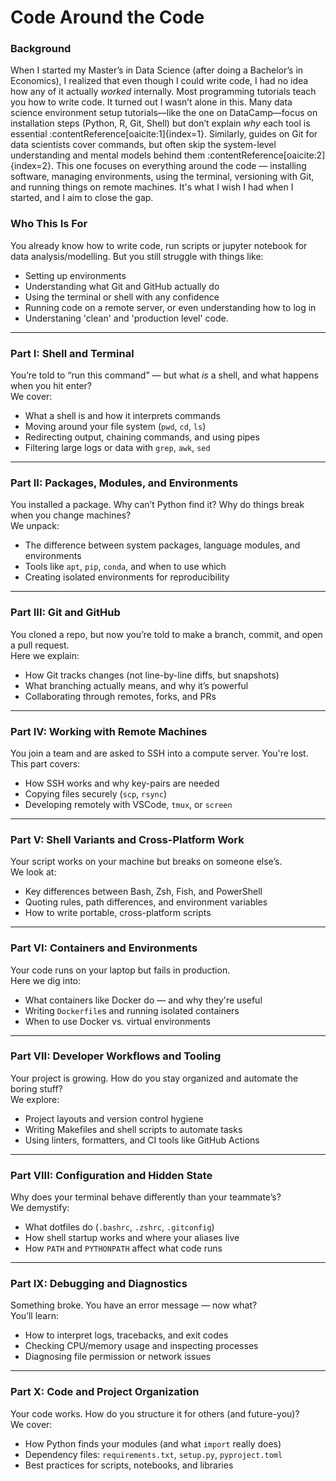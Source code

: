 # Code Around the Code

### Background
When I started my Master’s in Data Science (after doing a Bachelor’s in Economics), I realized that even though I could write code, I had no idea how any of it actually *worked* internally. Most programming tutorials teach you how to write code. It turned out I wasn’t alone in this. Many data science environment setup tutorials—like the one on DataCamp—focus on installation steps (Python, R, Git, Shell) but don’t explain *why* each tool is essential :contentReference[oaicite:1]{index=1}. Similarly, guides on Git for data scientists cover commands, but often skip the system-level understanding and mental models behind them :contentReference[oaicite:2]{index=2}. This one focuses on everything around the code — installing software, managing environments, using the terminal, versioning with Git, and running things on remote machines.  It's what I wish I had when I started, and I aim to close the gap.

### Who This Is For

You already know how to write code, run scripts or jupyter notebook for data analysis/modelling.
But you still struggle with things like:

- Setting up environments   
- Understanding what Git and GitHub actually do  
- Using the terminal or shell with any confidence  
- Running code on a remote server, or even understanding how to log in
- Understaning 'clean' and 'production level' code.
---

### Part I: Shell and Terminal  
You’re told to “run this command” — but what *is* a shell, and what happens when you hit enter?  
We cover:
- What a shell is and how it interprets commands
- Moving around your file system (`pwd`, `cd`, `ls`)
- Redirecting output, chaining commands, and using pipes
- Filtering large logs or data with `grep`, `awk`, `sed`

---

### Part II: Packages, Modules, and Environments  
You installed a package. Why can’t Python find it? Why do things break when you change machines?  
We unpack:
- The difference between system packages, language modules, and environments
- Tools like `apt`, `pip`, `conda`, and when to use which
- Creating isolated environments for reproducibility

---

### Part III: Git and GitHub  
You cloned a repo, but now you’re told to make a branch, commit, and open a pull request.  
Here we explain:
- How Git tracks changes (not line-by-line diffs, but snapshots)
- What branching actually means, and why it’s powerful
- Collaborating through remotes, forks, and PRs

---

### Part IV: Working with Remote Machines  
You join a team and are asked to SSH into a compute server. You're lost.  
This part covers:
- How SSH works and why key-pairs are needed
- Copying files securely (`scp`, `rsync`)
- Developing remotely with VSCode, `tmux`, or `screen`

---

### Part V: Shell Variants and Cross-Platform Work  
Your script works on your machine but breaks on someone else’s.  
We look at:
- Key differences between Bash, Zsh, Fish, and PowerShell
- Quoting rules, path differences, and environment variables
- How to write portable, cross-platform scripts

---

### Part VI: Containers and Environments  
Your code runs on your laptop but fails in production.  
Here we dig into:
- What containers like Docker do — and why they're useful
- Writing `Dockerfile`s and running isolated containers
- When to use Docker vs. virtual environments

---

### Part VII: Developer Workflows and Tooling  
Your project is growing. How do you stay organized and automate the boring stuff?  
We explore:
- Project layouts and version control hygiene
- Writing Makefiles and shell scripts to automate tasks
- Using linters, formatters, and CI tools like GitHub Actions

---

### Part VIII: Configuration and Hidden State  
Why does your terminal behave differently than your teammate’s?  
We demystify:
- What dotfiles do (`.bashrc`, `.zshrc`, `.gitconfig`)
- How shell startup works and where your aliases live
- How `PATH` and `PYTHONPATH` affect what code runs

---

### Part IX: Debugging and Diagnostics  
Something broke. You have an error message — now what?  
You’ll learn:
- How to interpret logs, tracebacks, and exit codes
- Checking CPU/memory usage and inspecting processes
- Diagnosing file permission or network issues

---

### Part X: Code and Project Organization  
Your code works. How do you structure it for others (and future-you)?  
We cover:
- How Python finds your modules (and what `import` really does)
- Dependency files: `requirements.txt`, `setup.py`, `pyproject.toml`
- Best practices for scripts, notebooks, and libraries

